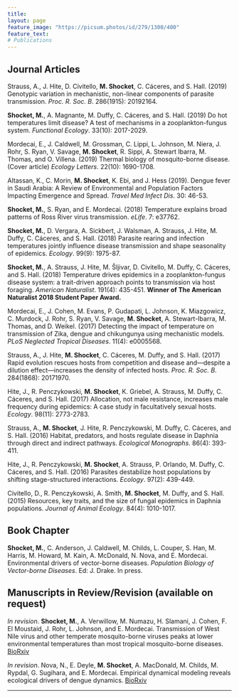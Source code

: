 ```yaml
---
title:
layout: page
feature_image: "https://picsum.photos/id/279/1300/400"
feature_text:
# Publications
---
```


## Journal Articles

Strauss, A., J. Hite, D. Civitello, **M. Shocket**, C. Cáceres, and S. Hall. (2019) Genotypic variation in mechanistic, non-linear components of parasite transmission. _Proc. R. Soc. B_. 286(1915): 20192164.

**Shocket, M.**, A. Magnante, M. Duffy, C. Cáceres, and S. Hall. (2019) Do hot temperatures limit disease? A test of mechanisms in a zooplankton-fungus system. _Functional Ecology_. 33(10): 2017-2029.

Mordecai, E., J. Caldwell, M. Grossman, C. Lippi, L. Johnson, M. Niera, J. Rohr, S. Ryan, V. Savage, **M. Shocket**, R. Sippi, A. Stewart Ibarra, M. Thomas, and O. Villena. (2019) Thermal biology of mosquito-borne disease. (Cover article) _Ecology Letters_. 22(10): 1690-1708.

Altassan, K., C. Morin, **M. Shocket**, K. Ebi, and J. Hess (2019). Dengue fever in Saudi Arabia: A Review of Environmental and Population Factors Impacting Emergence and Spread. _Travel Med Infect Dis_. 30: 46-53.

**Shocket, M.**, S. Ryan, and E. Mordecai. (2018) Temperature explains broad patterns of Ross River virus transmission. _eLife_. 7: e37762.

**Shocket, M.**, D. Vergara, A. Sickbert, J. Walsman, A. Strauss, J. Hite, M. Duffy, C. Cáceres, and S. Hall. (2018) Parasite rearing and infection temperatures jointly influence disease transmission and shape seasonality of epidemics. _Ecology_. 99(9): 1975-87.

**Shocket, M.**, A. Strauss, J. Hite, M. Šljivar, D. Civitello, M. Duffy, C. Cáceres, and S. Hall. (2018) Temperature drives epidemics in a zooplankton-fungus disease system: a trait-driven approach points to transmission via host foraging. _American Naturalist_. 191(4): 435-451. **Winner of The American Naturalist 2018 Student Paper Award.**

Mordecai, E., J. Cohen, M. Evans, P. Gudapati, L. Johnson, K. Miazgowicz, C. Murdock, J. Rohr, S. Ryan, V. Savage, **M. Shocket**, A. Stewart-Ibarra, M. Thomas, and D. Weikel. (2017) Detecting the impact of temperature on transmission of Zika, dengue and chikungunya using mechanistic models. _PLoS Neglected Tropical Diseases_. 11(4): e0005568.

Strauss, A., J. Hite, **M. Shocket**, C. Cáceres, M. Duffy, and S. Hall. (2017) Rapid evolution rescues hosts from competition and disease and—despite a dilution effect—increases the density of infected hosts. _Proc. R. Soc. B_. 284(1868): 20171970.

Hite, J., R. Penczykowski, **M. Shocket**, K. Griebel, A. Strauss, M. Duffy, C. Cáceres, and S. Hall. (2017) Allocation, not male resistance, increases male frequency during epidemics: A case study in facultatively sexual hosts. _Ecology_. 98(11): 2773-2783. 

Strauss, A., **M. Shocket**, J. Hite, R. Penczykowski, M. Duffy, C. Cáceres, and S. Hall. (2016) Habitat, predators, and hosts regulate disease in Daphnia through direct and indirect pathways. _Ecological Monographs_. 86(4): 393-411.

Hite, J., R. Penczykowski, **M. Shocket**, A. Strauss, P. Orlando, M. Duffy, C. Cáceres, and S. Hall. (2016) Parasites destabilize host populations by shifting stage-structured interactions. _Ecology_. 97(2): 439-449.

Civitello, D., R. Penczykowski, A. Smith, **M. Shocket**, M. Duffy, and S. Hall. (2015) Resources, key traits, and the size of fungal epidemics in Daphnia populations. _Journal of Animal Ecology_. 84(4): 1010-1017.


## Book Chapter
**Shocket, M.**, C. Anderson, J. Caldwell, M. Childs, L. Couper, S. Han, M. Harris, M. Howard, M. Kain, A. McDonald, N. Nova, and E. Mordecai. Environmental drivers of vector-borne diseases. _Population Biology of Vector-borne Diseases_. Ed: J. Drake. In press.


## Manuscripts in Review/Revision (available on request)

_In revision_. **Shocket, M.**, A. Verwillow, M. Numazu, H. Slamani, J. Cohen, F. El Moustaid, J. Rohr, L. Johnson, and E. Mordecai. Transmission of West Nile virus and other temperate mosquito-borne viruses peaks at lower environmental temperatures than most tropical mosquito-borne diseases. [BioRxiv](https://www.biorxiv.org/content/10.1101/597898v2)

_In revision_. Nova, N., E. Deyle, **M. Shocket**, A. MacDonald, M. Childs, M. Rypdal, G. Sugihara, and E. Mordecai. Empirical dynamical modeling reveals ecological drivers of dengue dynamics. [BioRxiv](https://www.biorxiv.org/content/10.1101/2019.12.20.883363v1)

---
